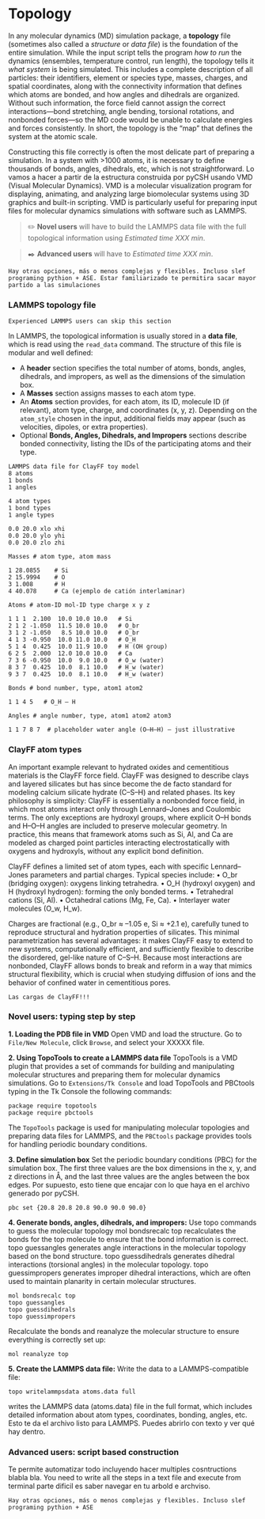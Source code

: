 # Topology

In any molecular dynamics (MD) simulation package, a **topology** file (sometimes also called a _structure_ or _data file_) is the foundation of the entire simulation. While the input script tells the program _how to run_ the dynamics (ensembles, temperature control, run length), the topology tells it _what system_ is being simulated. This includes a complete description of all particles: their identifiers, element or species type, masses, charges, and spatial coordinates, along with the connectivity information that defines which atoms are bonded, and how angles and dihedrals are organized. Without such information, the force field cannot assign the correct interactions—bond stretching, angle bending, torsional rotations, and nonbonded forces—so the MD code would be unable to calculate energies and forces consistently. In short, the topology is the “map” that defines the system at the atomic scale.

Constructing this file correctly is often the most delicate part of preparing a simulation. In a system with >1000 atoms, it is necessary to define thousands of bonds, angles, dihedrals, etc, which is not straightforward. Lo vamos a hacer a partir de la estructura construida por pyCSH usando VMD (Visual Molecular Dynamics). VMD is a molecular visualization program for displaying, animating, and analyzing large biomolecular systems using 3D graphics and built-in scripting. VMD is particularly useful for preparing input files for molecular dynamics simulations with software such as LAMMPS.

> ✏️ **Novel users** will have to build the LAMMPS data file with the full topological information using   _Estimated time XXX min_.

> ✒️ **Advanced users** will have to  _Estimated time XXX min_.

```{Tip}
Hay otras opciones, más o menos complejas y flexibles. Incluso slef programing pythion + ASE. Estar familiarizado te permitira sacar mayor partido a las simulaciones
```

### LAMMPS topology file

```{Note}
Experienced LAMMPS users can skip this section
```

In LAMMPS, the topological information is usually stored in a **data file**, which is read using the `read_data` command. The structure of this file is modular and well defined:

- A **header** section specifies the total number of atoms, bonds, angles, dihedrals, and impropers, as well as the dimensions of the simulation box.
- A **Masses** section assigns masses to each atom type.
- An **Atoms** section provides, for each atom, its ID, molecule ID (if relevant), atom type, charge, and coordinates (x, y, z). Depending on the `atom_style` chosen in the input, additional fields may appear (such as velocities, dipoles, or extra properties).
- Optional **Bonds, Angles, Dihedrals, and Impropers** sections describe bonded connectivity, listing the IDs of the participating atoms and their type.

```lammps
LAMMPS data file for ClayFF toy model
8 atoms
1 bonds
1 angles

4 atom types
1 bond types
1 angle types

0.0 20.0 xlo xhi
0.0 20.0 ylo yhi
0.0 20.0 zlo zhi

Masses # atom type, atom mass

1 28.0855    # Si
2 15.9994    # O
3 1.008      # H
4 40.078     # Ca (ejemplo de catión interlaminar)

Atoms # atom-ID mol-ID type charge x y z

1 1 1  2.100  10.0 10.0 10.0   # Si
2 1 2 -1.050  11.5 10.0 10.0   # O_br
3 1 2 -1.050   8.5 10.0 10.0   # O_br
4 1 3 -0.950  10.0 11.0 10.0   # O_H
5 1 4  0.425  10.0 11.9 10.0   # H (OH group)
6 2 5  2.000  12.0 10.0 10.0   # Ca
7 3 6 -0.950  10.0  9.0 10.0   # O_w (water)
8 3 7  0.425  10.0  8.1 10.0   # H_w (water)
9 3 7  0.425  10.0  8.1 10.0   # H_w (water)

Bonds # bond number, type, atom1 atom2

1 1 4 5   # O_H – H

Angles # angle number, type, atom1 atom2 atom3

1 1 7 8 7  # placeholder water angle (O–H–H) – just illustrative
```

### ClayFF atom types 

An important example relevant to hydrated oxides and cementitious materials is the ClayFF force field. ClayFF was designed to describe clays and layered silicates but has since become the de facto standard for modeling calcium silicate hydrate (C–S–H) and related phases. Its key philosophy is simplicity: ClayFF is essentially a nonbonded force field, in which most atoms interact only through Lennard–Jones and Coulombic terms. The only exceptions are hydroxyl groups, where explicit O–H bonds and H–O–H angles are included to preserve molecular geometry. In practice, this means that framework atoms such as Si, Al, and Ca are modeled as charged point particles interacting electrostatically with oxygens and hydroxyls, without any explicit bond definition.

ClayFF defines a limited set of atom types, each with specific Lennard–Jones parameters and partial charges. Typical species include:
	•	O_br (bridging oxygen): oxygens linking tetrahedra.
	•	O_H (hydroxyl oxygen) and H (hydroxyl hydrogen): forming the only bonded terms.
	•	Tetrahedral cations (Si, Al).
	•	Octahedral cations (Mg, Fe, Ca).
	•	Interlayer water molecules (O_w, H_w).

Charges are fractional (e.g., O_br ≈ –1.05 e, Si ≈ +2.1 e), carefully tuned to reproduce structural and hydration properties of silicates. This minimal parametrization has several advantages: it makes ClayFF easy to extend to new systems, computationally efficient, and sufficiently flexible to describe the disordered, gel-like nature of C–S–H. Because most interactions are nonbonded, ClayFF allows bonds to break and reform in a way that mimics structural flexibility, which is crucial when studying diffusion of ions and the behavior of confined water in cementitious pores.

```{Warning}
Las cargas de ClayFF!!!
```

### Novel users: typing step by step 

**1. Loading the PDB file in VMD**
Open VMD and load the structure. Go to `File/New Molecule`, click `Browse`, and select your XXXXX file.

**2. Using TopoTools to create a LAMMPS data file**
TopoTools is a VMD plugin that provides a set of commands for building and manipulating molecular structures and preparing them for molecular dynamics simulations. Go to `Extensions/Tk Console` and load TopoTools and PBCtools typing in the Tk Console the following commands:

```
package require topotools
package require pbctools
```

The `TopoTools` package is used for manipulating molecular topologies and preparing data files for LAMMPS, and the `PBCtools` package provides tools for handling periodic boundary conditions.

**3. Define simulation box** Set the periodic boundary conditions (PBC) for the simulation box. The first three values are the box dimensions in the x, y, and z directions in Å, and the last three values are the angles between the box edges. Por supuesto, esto tiene que encajar con lo que haya en el archivo generado por pyCSH.
```
pbc set {20.8 20.8 20.8 90.0 90.0 90.0}
```

**4. Generate bonds, angles, dihedrals, and impropers:**
Use topo commands to guess the molecular topology mol bondsrecalc top recalculates the bonds for the top molecule to ensure that the bond information is correct. topo guessangles generates angle interactions in the molecular topology based on the bond structure.
topo guessdihedrals generates dihedral interactions (torsional angles) in the molecular topology.
topo guessimpropers generates improper dihedral interactions, which are often used to maintain planarity in certain molecular structures.

```
mol bondsrecalc top
topo guessangles
topo guessdihedrals
topo guessimpropers
```

Recalculate the bonds and reanalyze the molecular structure to ensure everything is correctly set up:
```
mol reanalyze top
```

**5. Create the LAMMPS data file:** Write the data to a LAMMPS-compatible file:
```
topo writelammpsdata atoms.data full
```
writes the LAMMPS data (atoms.data) file in the full format, which includes detailed information about atom types, coordinates, bonding, angles, etc. Esto te da el archivo listo para LAMMPS. Puedes abrirlo con texto y ver qué hay dentro. 

### Advanced users: script based construction

Te permite automatizar todo incluyendo hacer multiples cosntructions blabla bla. 
You need to write all the steps in a text file and execute from terminal parte dificil es saber navegar en tu arbold e archviso. 

```{Warning}
Hay otras opciones, más o menos complejas y flexibles. Incluso slef programing pythion + ASE
```
